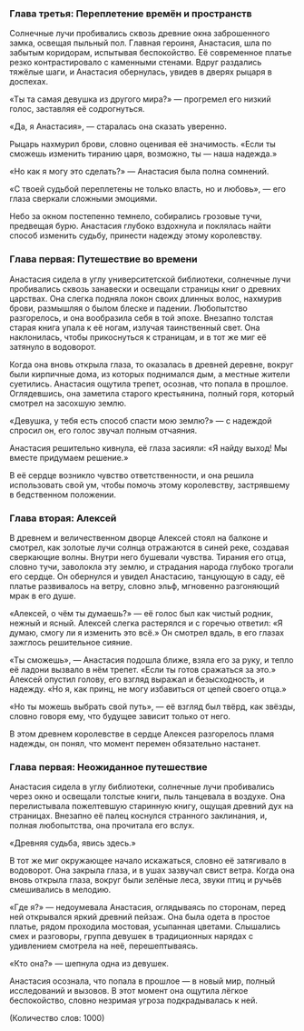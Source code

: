 ### Глава третья: Переплетение времён и пространств

Солнечные лучи пробивались сквозь древние окна заброшенного замка, освещая пыльный пол. Главная героиня, Анастасия, шла по забытым коридорам, испытывая беспокойство. Её современное платье резко контрастировало с каменными стенами. Вдруг раздались тяжёлые шаги, и Анастасия обернулась, увидев в дверях рыцаря в доспехах.

«Ты та самая девушка из другого мира?» — прогремел его низкий голос, заставляя её содрогнуться.

«Да, я Анастасия», — старалась она сказать уверенно.

Рыцарь нахмурил брови, словно оценивая её значимость. «Если ты сможешь изменить тиранию царя, возможно, ты — наша надежда.»

«Но как я могу это сделать?» — Анастасия была полна сомнений.

«С твоей судьбой переплетены не только власть, но и любовь», — его глаза сверкали сложными эмоциями.

Небо за окном постепенно темнело, собирались грозовые тучи, предвещая бурю. Анастасия глубоко вздохнула и поклялась найти способ изменить судьбу, принести надежду этому королевству.

### Глава первая: Путешествие во времени

Анастасия сидела в углу университетской библиотеки, солнечные лучи пробивались сквозь занавески и освещали страницы книг о древних царствах. Она слегка подняла локон своих длинных волос, нахмурив брови, размышляя о былом блеске и падении. Любопытство разгорелось, и она вообразила себя в той эпохе. Внезапно толстая старая книга упала к её ногам, излучая таинственный свет. Она наклонилась, чтобы прикоснуться к страницам, и в тот же миг её затянуло в водоворот.

Когда она вновь открыла глаза, то оказалась в древней деревне, вокруг были кирпичные дома, из которых поднимался дым, а местные жители суетились. Анастасия ощутила трепет, осознав, что попала в прошлое. Оглядевшись, она заметила старого крестьянина, полный горя, который смотрел на засохшую землю.

«Девушка, у тебя есть способ спасти мою землю?» — с надеждой спросил он, его голос звучал полным отчаяния.

Анастасия решительно кивнула, её глаза засияли: «Я найду выход! Мы вместе придумаем решение.»

В её сердце возникло чувство ответственности, и она решила использовать свой ум, чтобы помочь этому королевству, застрявшему в бедственном положении.

### Глава вторая: Алексей

В древнем и величественном дворце Алексей стоял на балконе и смотрел, как золотые лучи солнца отражаются в синей реке, создавая сверкающие волны. Внутри него бушевали чувства. Тирания его отца, словно тучи, заволокла эту землю, и страдания народа глубоко трогали его сердце. Он обернулся и увидел Анастасию, танцующую в саду, её платье развивалось на ветру, словно эльф, мгновенно разгоняющий мрак в его душе.

«Алексей, о чём ты думаешь?» — её голос был как чистый родник, нежный и ясный. Алексей слегка растерялся и с горечью ответил: «Я думаю, смогу ли я изменить это всё.» Он смотрел вдаль, в его глазах зажглось решительное сияние.

«Ты сможешь», — Анастасия подошла ближе, взяла его за руку, и тепло её ладони вызвало в нём трепет. «Если ты готов сражаться за это.» Алексей опустил голову, его взгляд выражал и безысходность, и надежду. «Но я, как принц, не могу избавиться от цепей своего отца.»

«Но ты можешь выбрать свой путь», — её взгляд был твёрд, как звёзды, словно говоря ему, что будущее зависит только от него.

В этом древнем королевстве в сердце Алексея разгорелось пламя надежды, он понял, что момент перемен обязательно настанет.

### Глава первая: Неожиданное путешествие

Анастасия сидела в углу библиотеки, солнечные лучи пробивались через окно и освещали толстые книги, пыль танцевала в воздухе. Она перелистывала пожелтевшую старинную книгу, ощущая древний дух на страницах. Внезапно её палец коснулся странного заклинания, и, полная любопытства, она прочитала его вслух.

«Древняя судьба, явись здесь.»

В тот же миг окружающее начало искажаться, словно её затягивало в водоворот. Она закрыла глаза, и в ушах зазвучал свист ветра. Когда она вновь открыла глаза, вокруг были зелёные леса, звуки птиц и ручьёв смешивались в мелодию.

«Где я?» — недоумевала Анастасия, оглядываясь по сторонам, перед ней открывался яркий древний пейзаж. Она была одета в простое платье, рядом проходила мостовая, усыпанная цветами. Слышались смех и разговоры, группа девушек в традиционных нарядах с удивлением смотрела на неё, перешептываясь.

«Кто она?» — шепнула одна из девушек.

Анастасия осознала, что попала в прошлое — в новый мир, полный исследований и вызовов. В этот момент она ощутила лёгкое беспокойство, словно незримая угроза подкрадывалась к ней.

(Количество слов: 1000)